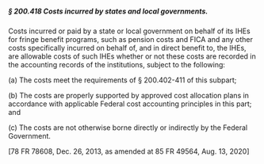 ##### § 200.418 Costs incurred by states and local governments. #####

Costs incurred or paid by a state or local government on behalf of its IHEs for fringe benefit programs, such as pension costs and FICA and any other costs specifically incurred on behalf of, and in direct benefit to, the IHEs, are allowable costs of such IHEs whether or not these costs are recorded in the accounting records of the institutions, subject to the following:

(a) The costs meet the requirements of § 200.402-411 of this subpart;

(b) The costs are properly supported by approved cost allocation plans in accordance with applicable Federal cost accounting principles in this part; and

(c) The costs are not otherwise borne directly or indirectly by the Federal Government.

[78 FR 78608, Dec. 26, 2013, as amended at 85 FR 49564, Aug. 13, 2020]